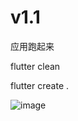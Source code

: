 # v1.1

应用跑起来

flutter clean

flutter create .



![image](https://github.com/msfm2018/treexe/blob/v1.1/index.png)

